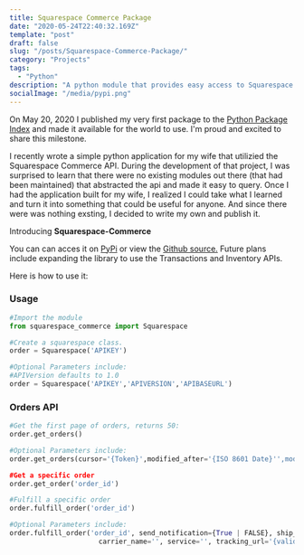 ```yaml
---
title: Squarespace Commerce Package
date: "2020-05-24T22:40:32.169Z"
template: "post"
draft: false
slug: "/posts/Squarespace-Commerce-Package/"
category: "Projects"
tags:
  - "Python"
description: "A python module that provides easy access to Squarespace's Commerce API"
socialImage: "/media/pypi.png"
---
```

On May 20, 2020 I published my very first package to the [Python Package Index](https://pypi.org/) and made it available for the world to use. I'm proud and excited to share this milestone.

I recently wrote a simple python application for my wife that utilizied the Squarespace Commerce API. During the development of that project, I was surprised to learn that there were no existing modules out there (that had been maintained) that abstracted the api and made it easy to query. Once I had the application built for my wife, I realized I could take what I learned and turn it into something that could be useful for anyone. And since there were was nothing exsting, I decided to write my own and publish it. 


Introducing **Squarespace-Commerce**

You can can acces it on [PyPi](https://pypi.org/project/squarespace-commerce/) or view the [Github source.](https://github.com/caseydierking/squarespace-commerce-python) Future plans include expanding the library to use the Transactions and Inventory APIs. 

Here is how to use it:

### Usage

````python
#Import the module
from squarespace_commerce import Squarespace
````

````python
#Create a squarespace class.
order = Squarespace('APIKEY')

#Optional Parameters include:
#APIVersion defaults to 1.0
order = Squarespace('APIKEY','APIVERSION','APIBASEURL')
````


### Orders API

````python
#Get the first page of orders, returns 50:
order.get_orders()

#Optional Parameters include:
order.get_orders(cursor='{Token}',modified_after='{ISO 8601 Date}'',modified_before='{ISO 8601 Date}',fulfillment_status='{PENDING | FULFILLED | CANCELLED}')

#Get a specific order
order.get_order('order_id')

#Fulfill a specific order
order.fulfill_order('order_id')

#Optional Parameters include:
order.fulfill_order('order_id', send_notification={True | FALSE}, ship_date={ISO 8601 Date}, tracking_number='',
                      carrier_name='', service='', tracking_url='{valid_url}'):
````